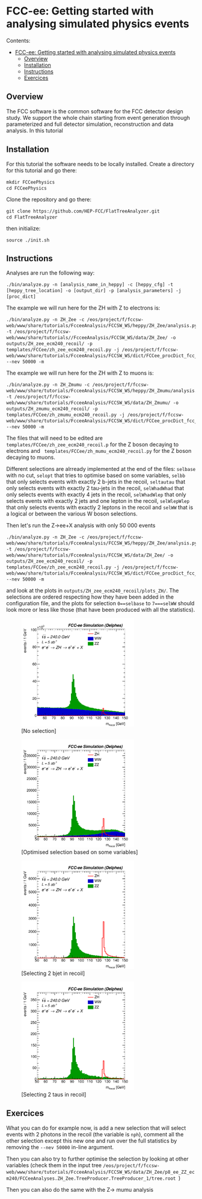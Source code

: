 FCC-ee: Getting started with analysing simulated physics events
===================================================================================



Contents:

  * [FCC-ee: Getting started with analysing simulated physics events](#getting-started-with-analysing-simulated-physics-events)
    * [Overview](#overview)
    * [Installation](#installation)
    * [Instructions](#instructions)
    * [Exercices](#exercices)


## Overview

The FCC software is the common software for the FCC detector design study. We support the whole chain starting
from event generation through parameterized and full detector simulation, reconstruction and data analysis.
In this tutorial 


##  Installation

For this tutorial the software needs to be locally installed. Create a directory for this tutorial and go there:
```
mkdir FCCeePhysics
cd FCCeePhysics
```

Clone the repository and go there:

```
git clone https://github.com/HEP-FCC/FlatTreeAnalyzer.git
cd FlatTreeAnalyzer
```

then initialize:
```
source ./init.sh
```


## Instructions

Analyses are run the following way:

```
./bin/analyze.py -n [analysis_name_in_heppy] -c [heppy_cfg] -t [heppy_tree_location] -o [output_dir] -p [analysis_parameters] -j [proc_dict]
```

The example we will run here for the ZH with Z to electrons is:

```
./bin/analyze.py -n ZH_Zee -c /eos/project/f/fccsw-web/www/share/tutorials/FcceeAnalysis/FCCSW_WS/heppy/ZH_Zee/analysis.py -t /eos/project/f/fccsw-web/www/share/tutorials//FcceeAnalysis/FCCSW_WS/data/ZH_Zee/ -o outputs/ZH_zee_ecm240_recoil/ -p templates/FCCee/zh_zee_ecm240_recoil.py -j /eos/project/f/fccsw-web/www/share/tutorials/FcceeAnalysis/FCCSW_WS/dict/FCCee_procDict_fcc_v01.json --nev 50000 -m
```

The example we will run here for the ZH with Z to muons is:

```
./bin/analyze.py -n ZH_Zmumu -c /eos/project/f/fccsw-web/www/share/tutorials/FcceeAnalysis/FCCSW_WS/heppy/ZH_Zmumu/analysis.py -t /eos/project/f/fccsw-web/www/share/tutorials/FcceeAnalysis/FCCSW_WS/data/ZH_Zmumu/ -o outputs/ZH_zmumu_ecm240_recoil/ -p templates/FCCee/zh_zmumu_ecm240_recoil.py -j /eos/project/f/fccsw-web/www/share/tutorials/FcceeAnalysis/FCCSW_WS/dict/FCCee_procDict_fcc_v01.json --nev 50000 -m
```

The files that will need to be edited are  ```templates/FCCee/zh_zee_ecm240_recoil.p``` for the Z boson decaying to electrons and ```
templates/FCCee/zh_mumu_ecm240_recoil.py``` for the Z boson decaying to muons.

Different selections are alrready implemented at the end of the files: ```selbase``` with no cut, ```selopt``` that tries to optimise based on some variables, ```selbb``` that only selects events with exactly 2 b-jets in the recoil, ```seltautau``` that only selects events with exactly 2 tau-jets in the recoil, ```selWhadWhad```  that only selects events with exactly 4 jets in the recoil, ```selWhadWlep```  that only selects events with exactly 2 jets and one lepton in the recoil, ```selWlepWlep``` that only selects events with exactly 2 leptons in the recoil and ```selWW``` that is a logical or between the various W boson selections.


Then let's run the Z->ee+X analysis with only 50 000 events
```
./bin/analyze.py -n ZH_Zee -c /eos/project/f/fccsw-web/www/share/tutorials/FcceeAnalysis/FCCSW_WS/heppy/ZH_Zee/analysis.py -t /eos/project/f/fccsw-web/www/share/tutorials/FcceeAnalysis/FCCSW_WS/data/ZH_Zee/ -o outputs/ZH_zee_ecm240_recoil/ -p templates/FCCee/zh_zee_ecm240_recoil.py -j /eos/project/f/fccsw-web/www/share/tutorials/FcceeAnalysis/FCCSW_WS/dict/FCCee_procDict_fcc_v01.json --nev 50000 -m
```

and look at the plots in ```outputs/ZH_zee_ecm240_recoil/plots_ZH/```. The selections are ordered respecting how they have been added in the configuration file, and the plots for selection ```0==selbase``` to ```7===selWW``` should look more or less like those (that have been produced with all the statistics).


<figure class="image">
  <img src="./images/FcceeAnalysis/ZH_Zee/mrecoil_sel0_nostack_lin.png" width="300">
  <figcaption>[No selection]</figcaption>
</figure>

<figure class="image">
  <img src="./images/FcceeAnalysis/ZH_Zee/mrecoil_sel1_nostack_lin.png" width="300" >
  <figcaption>[Optimised selection based on some variables]</figcaption>
</figure>

<figure class="image">
  <img src="./images/FcceeAnalysis/ZH_Zee/mrecoil_sel2_nostack_lin.png" width="300" >
  <figcaption>[Selecting 2 bjet in recoil]</figcaption>
</figure>

<figure class="image">
  <img src="./images/FcceeAnalysis/ZH_Zee/mrecoil_sel3_nostack_lin.png" width="300" >
  <figcaption>[Selecting 2 taus in recoil]</figcaption>
</figure>


## Exercices

What you can do for example now, is add a new selection that will select events with 2 photons in the recoil (the variable is ```nph```), comment all the other selection except this new one and run over the full statistics by removing the ```--nev 50000``` in-line argument.

Then you can also try to further optimise the selection by looking at other variables (check them in the input tree ```/eos/project/f/fccsw-web/www/share/tutorials/FcceeAnalysis/FCCSW_WS/data/ZH_Zee/p8_ee_ZZ_ecm240/FCCeeAnalyses.ZH_Zee.TreeProducer.TreeProducer_1/tree.root ```)

Then you can also do the same with the Z-> mumu analysis
